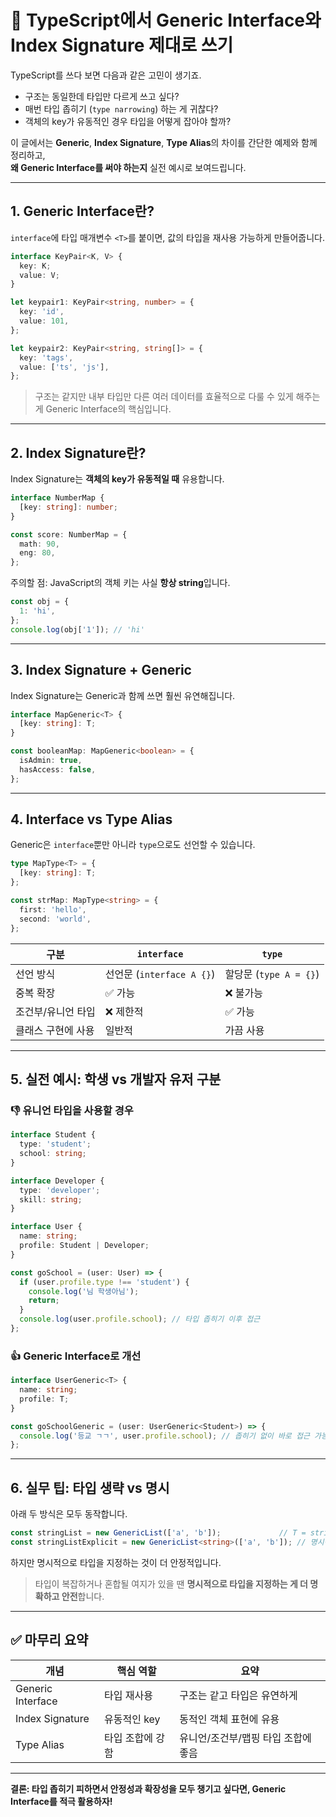 
# 📘 TypeScript에서 Generic Interface와 Index Signature 제대로 쓰기

TypeScript를 쓰다 보면 다음과 같은 고민이 생기죠.

- 구조는 동일한데 타입만 다르게 쓰고 싶다?
- 매번 타입 좁히기 (`type narrowing`) 하는 게 귀찮다?
- 객체의 key가 유동적인 경우 타입을 어떻게 잡아야 할까?

이 글에서는 **Generic**, **Index Signature**, **Type Alias**의 차이를 간단한 예제와 함께 정리하고,  
**왜 Generic Interface를 써야 하는지** 실전 예시로 보여드립니다.

---

## 1. Generic Interface란?

`interface`에 타입 매개변수 `<T>`를 붙이면, 값의 타입을 재사용 가능하게 만들어줍니다.

```ts
interface KeyPair<K, V> {
  key: K;
  value: V;
}

let keypair1: KeyPair<string, number> = {
  key: 'id',
  value: 101,
};

let keypair2: KeyPair<string, string[]> = {
  key: 'tags',
  value: ['ts', 'js'],
};
```

> 구조는 같지만 내부 타입만 다른 여러 데이터를 효율적으로 다룰 수 있게 해주는 게 Generic Interface의 핵심입니다.

---

## 2. Index Signature란?

Index Signature는 **객체의 key가 유동적일 때** 유용합니다.

```ts
interface NumberMap {
  [key: string]: number;
}

const score: NumberMap = {
  math: 90,
  eng: 80,
};
```

주의할 점: JavaScript의 객체 키는 사실 **항상 string**입니다.

```ts
const obj = {
  1: 'hi',
};
console.log(obj['1']); // 'hi'
```

---

## 3. Index Signature + Generic

Index Signature는 Generic과 함께 쓰면 훨씬 유연해집니다.

```ts
interface MapGeneric<T> {
  [key: string]: T;
}

const booleanMap: MapGeneric<boolean> = {
  isAdmin: true,
  hasAccess: false,
};
```

---

## 4. Interface vs Type Alias

Generic은 `interface`뿐만 아니라 `type`으로도 선언할 수 있습니다.

```ts
type MapType<T> = {
  [key: string]: T;
};

const strMap: MapType<string> = {
  first: 'hello',
  second: 'world',
};
```

| 구분 | `interface` | `type` |
|------|-------------|--------|
| 선언 방식 | 선언문 (`interface A {}`) | 할당문 (`type A = {}`) |
| 중복 확장 | ✅ 가능 | ❌ 불가능 |
| 조건부/유니언 타입 | ❌ 제한적 | ✅ 가능 |
| 클래스 구현에 사용 | 일반적 | 가끔 사용 |

---

## 5. 실전 예시: 학생 vs 개발자 유저 구분

### 👎 유니언 타입을 사용할 경우

```ts
interface Student {
  type: 'student';
  school: string;
}

interface Developer {
  type: 'developer';
  skill: string;
}

interface User {
  name: string;
  profile: Student | Developer;
}

const goSchool = (user: User) => {
  if (user.profile.type !== 'student') {
    console.log('님 학생아님');
    return;
  }
  console.log(user.profile.school); // 타입 좁히기 이후 접근
};
```

### 👍 Generic Interface로 개선

```ts
interface UserGeneric<T> {
  name: string;
  profile: T;
}

const goSchoolGeneric = (user: UserGeneric<Student>) => {
  console.log('등교 ㄱㄱ', user.profile.school); // 좁히기 없이 바로 접근 가능
};
```

---

## 6. 실무 팁: 타입 생략 vs 명시

아래 두 방식은 모두 동작합니다.

```ts
const stringList = new GenericList(['a', 'b']);             // T = string 자동 추론
const stringListExplicit = new GenericList<string>(['a', 'b']); // 명시적 타입 지정
```

하지만 명시적으로 타입을 지정하는 것이 더 안정적입니다.

> 타입이 복잡하거나 혼합될 여지가 있을 땐 **명시적으로 타입을 지정하는 게 더 명확하고 안전**합니다.

---

## ✅ 마무리 요약

| 개념 | 핵심 역할 | 요약 |
|------|-----------|------|
| Generic Interface | 타입 재사용 | 구조는 같고 타입은 유연하게 |
| Index Signature | 유동적인 key | 동적인 객체 표현에 유용 |
| Type Alias | 타입 조합에 강함 | 유니언/조건부/맵핑 타입 조합에 좋음 |

---

**결론: 타입 좁히기 피하면서 안정성과 확장성을 모두 챙기고 싶다면, Generic Interface를 적극 활용하자!**
